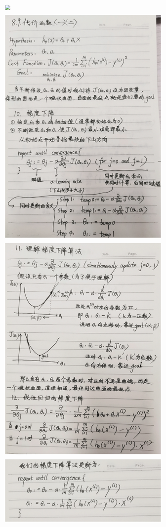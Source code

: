 ![](https://github.com/yaowenqing/Andrew-Ng-DeepLearning/blob/master/images/1.jpg)

![](https://github.com/yaowenqing/Andrew-Ng-DeepLearning/blob/master/images/2.jpg)

![](https://github.com/yaowenqing/Andrew-Ng-DeepLearning/blob/master/images/3.jpg)

![](https://github.com/yaowenqing/Andrew-Ng-DeepLearning/blob/master/images/4.jpg)

